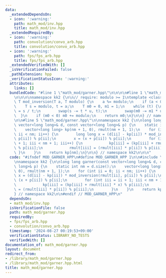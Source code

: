 ```yaml
---
data:
  _extendedDependsOn:
  - icon: ':warning:'
    path: math_mod/inv.hpp
    title: math_mod/inv.hpp
  _extendedRequiredBy:
  - icon: ':warning:'
    path: convolution/convo_arb.hpp
    title: convolution/convo_arb.hpp
  - icon: ':warning:'
    path: fps/fps_arb.hpp
    title: fps/fps_arb.hpp
  _extendedVerifiedWith: []
  _isVerificationFailed: false
  _pathExtension: hpp
  _verificationStatusIcon: ':warning:'
  attributes:
    links: []
  bundledCode: "#line 1 \"math_mod/garner.hpp\"\n\n\n\n#line 1 \"math_mod/inv.hpp\"\
    \n\n\n\nnamespace kk2 {\n\n// require: modulo >= 1\ntemplate <class T>\nconstexpr\
    \ T mod_inversion(T a, T modulo) {\n    a %= modulo;\n    if (a < 0) a += modulo;\n\
    \    T s = modulo, t = a;\n    T m0 = 0, m1 = 1;\n    while (t) {\n        T u\
    \ = s / t;\n        swap(s -= t * u, t);\n        swap(m0 -= m1 * u, m1);\n  \
    \  }\n    if (m0 < 0) m0 += modulo;\n    return m0;\n}\n\n} // namespace kk2\n\
    \n\n#line 5 \"math_mod/garner.hpp\"\n\nnamespace kk2 {\n\nlong long garner(const\
    \ vector<long long>& d, const vector<long long>& p) {\n    static int nm = d.size();\n\
    \    vector<long long> kp(nm + 1, 0), rmult(nm + 1, 1);\n    for (int ii = 0;\
    \ ii < nm; ii++) {\n        long long x = (d[ii] - kp[ii]) * mod_inversion(rmult[ii],\
    \ p[ii]) % p[ii];\n        x = (x + p[ii]) % p[ii];\n        for (int iii = ii\
    \ + 1; iii < nm + 1; iii++) {\n            kp[iii] = (kp[iii] + rmult[iii] * x)\
    \ % p[iii];\n            rmult[iii] = (rmult[iii] * p[ii]) % p[iii];\n       \
    \ }\n    }\n    return kp[nm];\n}\n\n} // namespace kk2\n\n\n"
  code: "#ifndef MOD_GARNER_HPP\n#define MOD_GARNER_HPP 1\n\n#include \"inv.hpp\"\n\
    \nnamespace kk2 {\n\nlong long garner(const vector<long long>& d, const vector<long\
    \ long>& p) {\n    static int nm = d.size();\n    vector<long long> kp(nm + 1,\
    \ 0), rmult(nm + 1, 1);\n    for (int ii = 0; ii < nm; ii++) {\n        long long\
    \ x = (d[ii] - kp[ii]) * mod_inversion(rmult[ii], p[ii]) % p[ii];\n        x =\
    \ (x + p[ii]) % p[ii];\n        for (int iii = ii + 1; iii < nm + 1; iii++) {\n\
    \            kp[iii] = (kp[iii] + rmult[iii] * x) % p[iii];\n            rmult[iii]\
    \ = (rmult[iii] * p[ii]) % p[iii];\n        }\n    }\n    return kp[nm];\n}\n\n\
    } // namespace kk2\n\n#endif // MOD_GARNER_HPP\n"
  dependsOn:
  - math_mod/inv.hpp
  isVerificationFile: false
  path: math_mod/garner.hpp
  requiredBy:
  - fps/fps_arb.hpp
  - convolution/convo_arb.hpp
  timestamp: '2024-08-27 00:19:53+09:00'
  verificationStatus: LIBRARY_NO_TESTS
  verifiedWith: []
documentation_of: math_mod/garner.hpp
layout: document
redirect_from:
- /library/math_mod/garner.hpp
- /library/math_mod/garner.hpp.html
title: math_mod/garner.hpp
---
```


